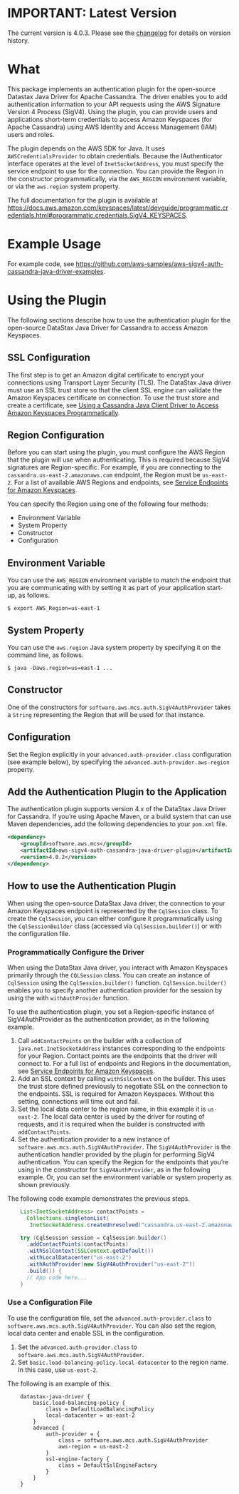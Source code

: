 # IMPORTANT: Latest Version

The current version is 4.0.3. Please see the [changelog](./CHANGELOG.md) for details on version history.

# What

This package implements an authentication plugin for the open-source Datastax Java Driver for Apache Cassandra. The driver enables you to add authentication information to your API requests using the AWS Signature Version 4 Process (SigV4). Using the plugin, you can provide users and applications short-term credentials to access Amazon Keyspaces (for Apache Cassandra) using AWS Identity and Access Management (IAM) users and roles.

The plugin depends on the AWS SDK for Java. It uses `AWSCredentialsProvider` to obtain credentials. Because the IAuthenticator interface operates at the level of `InetSocketAddress`, you must specify the service endpoint to use for the connection.
You can provide the Region in the constructor programmatically, via the `AWS_REGION` environment variable, or via the `aws.region` system property.

The full documentation for the plugin is available at
https://docs.aws.amazon.com/keyspaces/latest/devguide/programmatic.credentials.html#programmatic.credentials.SigV4_KEYSPACES.

# Example Usage

For example code, see https://github.com/aws-samples/aws-sigv4-auth-cassandra-java-driver-examples.

# Using the Plugin

The following sections describe how to use the authentication plugin for the open-source DataStax Java Driver for Cassandra to access Amazon Keyspaces.

## SSL Configuration

The first step is to get an Amazon digital certificate to encrypt your connections using Transport Layer Security (TLS). The DataStax Java driver must use an SSL trust store so that the client SSL engine can validate the Amazon Keyspaces certificate on connection. To use the trust store and create a certificate, see [Using a Cassandra Java Client Driver to Access Amazon Keyspaces Programmatically](https://docs.aws.amazon.com/keyspaces/latest/devguide/programmatic.drivers.html#using_java_driver).

## Region Configuration

Before you can start using the plugin, you must configure the AWS Region that the plugin will use when authenticating. This is required because SigV4 signatures are Region-specific. For example, if you are connecting to the `cassandra.us-east-2.amazonaws.com` endpoint, the Region must be `us-east-2`. For a list of available AWS Regions and endpoints, see [Service Endpoints for Amazon Keyspaces](https://docs.aws.amazon.com/keyspaces/latest/devguide/programmatic.endpoints.html).

You can specify the Region using one of the following four methods:

* Environment Variable
* System Property
* Constructor
* Configuration

## Environment Variable

You can use the `AWS_REGION` environment variable to match the endpoint that you are communicating with by setting it as part of your application start-up, as follows.

``` shell
$ export AWS_Region=us-east-1
```
## System Property

You can use the `aws.region` Java system property by specifying it on the command line, as follows.

``` shell
$ java -Daws.region=us=east-1 ...
```

## Constructor

One of the constructors for `software.aws.mcs.auth.SigV4AuthProvider` takes a `String` representing the Region that will be used for that instance.

## Configuration

Set the Region explicitly in your `advanced.auth-provider.class` configuration (see example below), by specifying the `advanced.auth-provider.aws-region` property.

## Add the Authentication Plugin to the Application

The authentication plugin supports version 4.x of the DataStax Java Driver for Cassandra. If you’re using Apache Maven, or a build system that can use Maven dependencies, add the following dependencies to your `pom.xml` file.

``` xml
<dependency>
    <groupId>software.aws.mcs</groupId>
    <artifactId>aws-sigv4-auth-cassandra-java-driver-plugin</artifactId>
    <version>4.0.2</version>
</dependency>
```

## How to use the Authentication Plugin

When using the open-source DataStax Java driver, the connection to your Amazon Keyspaces endpoint is represented by the `CqlSession` class. To create the `CqlSession`, you can either configure it programmatically using the `CqlSessionBuilder` class (accessed via `CqlSession.builder()`) or with the configuration file.

### Programmatically Configure the Driver

When using the DataStax Java driver, you interact with Amazon Keyspaces primarily through the `CQLSession` class. You can create an instance of `CqlSession` using the `CqlSession.builder()` function. `CqlSession.builder()` enables you to specify another authentication provider for the session by using the with `withAuthProvider` function.

To use the authentication plugin, you set a Region-specific instance of SigV4AuthProvider as the authentication provider, as in the following example.

1. Call `addContactPoints` on the builder with a collection of `java.net.InetSocketAddress` instances corresponding to the endpoints for your Region. Contact points are the endpoints that the driver will connect to. For a full list of endpoints and Regions in the documentation, see [Service Endpoints for Amazon Keyspaces](https://docs.aws.amazon.com/keyspaces/latest/devguide/programmatic.endpoints.html).
1. Add an SSL context by calling `withSslContext` on the builder. This uses the trust store defined previously to negotiate SSL on the connection to the endpoints. SSL is required for Amazon Keyspaces. Without this setting, connections will time out and fail.
1. Set the local data center to the region name, in this example it is `us-east-2`. The local data center is used by the driver for routing of requests, and it is required when the builder is constructed with `addContactPoints`.
1. Set the authentication provider to a new instance of `software.aws.mcs.auth.SigV4AuthProvider`. The `SigV4AuthProvider` is the authentication handler provided by the plugin for performing SigV4 authentication. You can specify the Region for the endpoints that you’re using in the constructor for `SigV4AuthProvider`, as in the following example. Or, you can set the environment variable or system property as shown previously.

The following code example demonstrates the previous steps.

``` java
    List<InetSocketAddress> contactPoints =
      Collections.singletonList(
       InetSocketAddress.createUnresolved("cassandra.us-east-2.amazonaws.com", 9142));

    try (CqlSession session = CqlSession.builder()
      .addContactPoints(contactPoints)
      .withSslContext(SSLContext.getDefault())
      .withLocalDatacenter("us-east-2")
      .withAuthProvider(new SigV4AuthProvider("us-east-2"))
      .build()) {
      // App code here...
    }
```

### Use a Configuration File

To use the configuration file, set the `advanced.auth-provider.class` to `software.aws.mcs.auth.SigV4AuthProvider`. You can also set the region, local data center and enable SSL in the configuration.

1. Set the `advanced.auth-provider.class` to `software.aws.mcs.auth.SigV4AuthProvider`.
1. Set `basic.load-balancing-policy.local-datacenter` to the region name. In this case, use `us-east-2`.

The following is an example of this.

``` text
    datastax-java-driver {
        basic.load-balancing-policy {
            class = DefaultLoadBalancingPolicy
            local-datacenter = us-east-2
        }
        advanced {
            auth-provider = {
                class = software.aws.mcs.auth.SigV4AuthProvider
                aws-region = us-east-2
            }
            ssl-engine-factory {
                class = DefaultSslEngineFactory
            }
        }
    }
```
